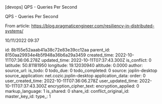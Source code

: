 [devops] QPS - Queries Per Second

QPS - Queries Per Second

From article: https://blog.pragmaticengineer.com/resiliency-in-distributed-systems/

10/11/2022 09:37

id: 8b155e52aaab41a38c72e83e39cc12aa
parent_id: 8150aa29934e4b5f948a36b6a29a3459
created_time: 2022-10-11T07:36:06.278Z
updated_time: 2022-10-11T07:37:43.300Z
is_conflict: 0
latitude: 50.81181950
longitude: 19.12030940
altitude: 0.0000
author: 
source_url: 
is_todo: 0
todo_due: 0
todo_completed: 0
source: joplin-desktop
source_application: net.cozic.joplin-desktop
application_data: 
order: 0
user_created_time: 2022-10-11T07:36:06.278Z
user_updated_time: 2022-10-11T07:37:43.300Z
encryption_cipher_text: 
encryption_applied: 0
markup_language: 1
is_shared: 0
share_id: 
conflict_original_id: 
master_key_id: 
type_: 1